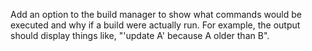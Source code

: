 Add an option to the build manager to show what commands would be executed and why
if a build were actually run.
For example,
the output should display things like, "'update A' because A older than B".
